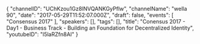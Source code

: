 {
    "channelID": "UChKzou1Gz8lNVQANKGyPflw",
    "channelName": "wella 90",
    "date": "2017-05-29T11:52:07.000Z",
    "draft": false,
    "events": [
        "Consensus 2017"
    ],
    "speakers": [],
    "tags": [],
    "title": "Conensus 2017 - Day1 - Business Track - Building an Foundation for Decentralized Identity",
    "youtubeID": "l5laRZfn8AI"
}